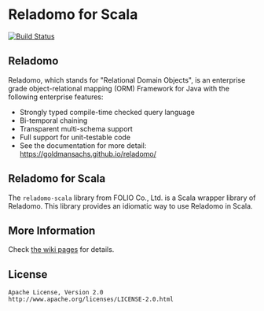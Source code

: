 # Reladomo for Scala

[![Build Status](https://travis-ci.org/Folio-sec/reladomo-scala.svg?branch=master)](https://travis-ci.org/Folio-sec/reladomo-scala)

## Reladomo

Reladomo, which stands for "Relational Domain Objects", is an enterprise grade object-relational mapping (ORM) Framework for Java with the following enterprise features:

- Strongly typed compile-time checked query language
- Bi-temporal chaining
- Transparent multi-schema support
- Full support for unit-testable code
- See the documentation for more detail: https://goldmansachs.github.io/reladomo/

## Reladomo for Scala

The `reladomo-scala` library from FOLIO Co., Ltd. is a Scala wrapper library of Reladomo. This library provides an idiomatic way to use Reladomo in Scala.

## More Information

Check [the wiki pages](https://github.com/folio-sec/reladomo-scala/wiki) for details.

## License

```
Apache License, Version 2.0
http://www.apache.org/licenses/LICENSE-2.0.html
```
